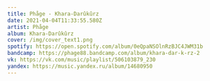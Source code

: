 ```yaml
---
title: Phåge - Khara-Darûkûrz
date: 2021-04-04T11:33:55.580Z
artist: Phåge
album: Khara-Darûkûrz
cover: /img/cover_text1.png
spotify: https://open.spotify.com/album/0eQpaNSOlnRzBJC4JWM31b
bandcamp: https://phage88.bandcamp.com/album/khara-dar-k-rz-2
vk: https://vk.com/music/playlist/506103879_230
yandex: https://music.yandex.ru/album/14680950
---
```

